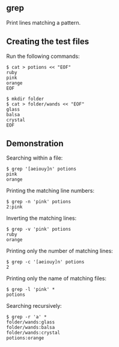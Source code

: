 grep
----
Print lines matching a pattern.

Creating the test files
-----------------------
Run the following commands:

    $ cat > potions << "EOF"
    ruby
    pink
    orange
    EOF

    $ mkdir folder
    $ cat > folder/wands << "EOF"
    glass
    balsa
    crystal
    EOF

Demonstration
-------------
Searching within a file:

    $ grep '[aeiouy]n' potions
    pink
    orange

Printing the matching line numbers:

    $ grep -n 'pink' potions
    2:pink

Inverting the matching lines:

    $ grep -v 'pink' potions
    ruby
    orange

Printing only the number of matching lines:

    $ grep -c '[aeiouy]n' potions
    2

Printing only the name of matching files:

    $ grep -l 'pink' *
    potions

Searching recursively:

    $ grep -r 'a' *
    folder/wands:glass
    folder/wands:balsa
    folder/wands:crystal
    potions:orange
